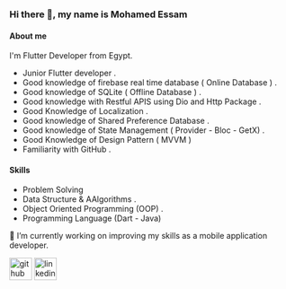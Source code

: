 ### Hi there 👋, my name is Mohamed Essam

#### About me

I'm Flutter Developer from Egypt.

- Junior Flutter developer .
- Good knowledge of firebase real time database ( Online Database ) .
- Good knowledge of SQLite ( Offline Database ) .
- Good knowledge with Restful APIS using Dio and Http Package .
- Good Knowledge of Localization .
- Good knowledge of Shared Preference Database .
- Good knowledge of State Management ( Provider - Bloc - GetX) .
- Good Knowledge of Design Pattern ( MVVM )
- Familiarity with GitHub .

#### Skills

- Problem Solving
- Data Structure & AAlgorithms .
- Object Oriented Programming (OOP) .
- Programming Language (Dart - Java)

🔭 I’m currently working on improving my skills as a mobile application developer.

[<img src='https://cdn.jsdelivr.net/npm/simple-icons@3.0.1/icons/github.svg' alt='github' height='40'>](https://github.com/MohamedEssam-900009) 
[<img src='https://cdn.jsdelivr.net/npm/simple-icons@3.0.1/icons/linkedin.svg' alt='linkedin' height='40'>]( https://www.linkedin.com/in/mohamed-essam95)
